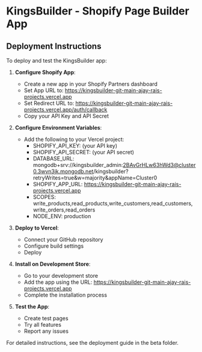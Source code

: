 # KingsBuilder - Shopify Page Builder App

## Deployment Instructions

To deploy and test the KingsBuilder app:

1. **Configure Shopify App**:
   - Create a new app in your Shopify Partners dashboard
   - Set App URL to: https://kingsbuilder-git-main-ajay-rais-projects.vercel.app
   - Set Redirect URL to: https://kingsbuilder-git-main-ajay-rais-projects.vercel.app/auth/callback
   - Copy your API Key and API Secret

2. **Configure Environment Variables**:
   - Add the following to your Vercel project:
     - SHOPIFY_API_KEY: (your API key)
     - SHOPIFY_API_SECRET: (your API secret)
     - DATABASE_URL: mongodb+srv://kingsbuilder_admin:2BAvGrHLw63hWd3@cluster0.3wvn3jk.mongodb.net/kingsbuilder?retryWrites=true&w=majority&appName=Cluster0
     - SHOPIFY_APP_URL: https://kingsbuilder-git-main-ajay-rais-projects.vercel.app
     - SCOPES: write_products,read_products,write_customers,read_customers,write_orders,read_orders
     - NODE_ENV: production

3. **Deploy to Vercel**:
   - Connect your GitHub repository
   - Configure build settings
   - Deploy

4. **Install on Development Store**:
   - Go to your development store
   - Add the app using the URL: https://kingsbuilder-git-main-ajay-rais-projects.vercel.app
   - Complete the installation process

5. **Test the App**:
   - Create test pages
   - Try all features
   - Report any issues

For detailed instructions, see the deployment guide in the beta folder.

